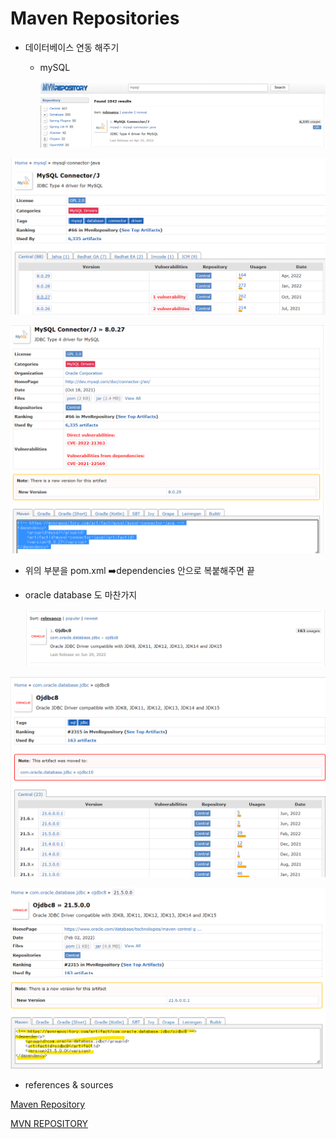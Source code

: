 # Maven Repositories

* 데이터베이스 연동 해주기

  * mySQL

    ![image-20220705000127350](helpfulRrcs.assets/image-20220705000127350.png)



![image-20220705000146299](helpfulRrcs.assets/image-20220705000146299.png)



![image-20220705000213579](helpfulRrcs.assets/image-20220705000213579.png)

* 위의 부분을 pom.xml ➡️dependencies 안으로 복붙해주면 끝

* oracle database 도 마찬가지

  ![image-20220705000658423](helpfulRrcs.assets/image-20220705000658423.png)

![image-20220705000714190](helpfulRrcs.assets/image-20220705000714190.png)



![image-20220705000742885](helpfulRrcs.assets/image-20220705000742885.png)



* references & sources

[Maven Repository](https://www.tutorialspoint.com/maven/maven_repositories.htm)

[MVN REPOSITORY](https://mvnrepository.com/)